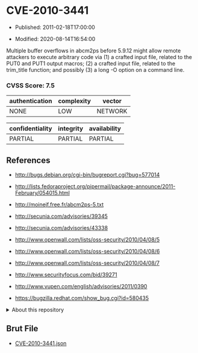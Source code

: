 # CVE-2010-3441

- Published: 2011-02-18T17:00:00

- Modified: 2020-08-14T16:54:00

Multiple buffer overflows in abcm2ps before 5.9.12 might allow remote attackers to execute arbitrary code via (1) a crafted input file, related to the PUT0 and PUT1 output macros; (2) a crafted input file, related to the trim_title function; and possibly (3) a long -O option on a command line.

### CVSS Score: **7.5**

| authentication | complexity | vector |
| --- | --- | --- |
| NONE | LOW | NETWORK |

| confidentiality | integrity | availability |
| --- | --- | --- |
| PARTIAL | PARTIAL | PARTIAL |

## References

* http://bugs.debian.org/cgi-bin/bugreport.cgi?bug=577014

* http://lists.fedoraproject.org/pipermail/package-announce/2011-February/054015.html

* http://moinejf.free.fr/abcm2ps-5.txt

* http://secunia.com/advisories/39345

* http://secunia.com/advisories/43338

* http://www.openwall.com/lists/oss-security/2010/04/08/5

* http://www.openwall.com/lists/oss-security/2010/04/08/6

* http://www.openwall.com/lists/oss-security/2010/04/08/7

* http://www.securityfocus.com/bid/39271

* http://www.vupen.com/english/advisories/2011/0390

* https://bugzilla.redhat.com/show_bug.cgi?id=580435

<details>
<summary>About this repository</summary> 

  This repository is part of the project [Live Hack CVE](https://github.com/Live-Hack-CVE). Main website can be found [www.live-hack.org](https://www.live-hack.org) 
  
  Made by [Sn0wAlice](https://github.com/Sn0wAlice) for the people that care about security and need to have a feed of the latest CVEs. Hope you enjoy it, don't forget to star the repo and follow me on [Twitter](https://twitter.com/Sn0wAlice) and [Github](https://github.com/Sn0wAlice). And that is my [personnal website](https://www.alice-snow.me/)

  - [Home Page](https://github.com/Live-Hack-CVE)
  - [Framework](https://github.com/Live-Hack-CVE/cve-framework)
  - [CVE database](https://github.com/Live-Hack-CVE/full_database)
  - [Changelog](https://github.com/Live-Hack-CVE/Changelog)
</details>

## Brut File

* [CVE-2010-3441.json](https://raw.githubusercontent.com/Live-Hack-CVE/full_database/main/cves/2010/CVE-2010-3441.json)

